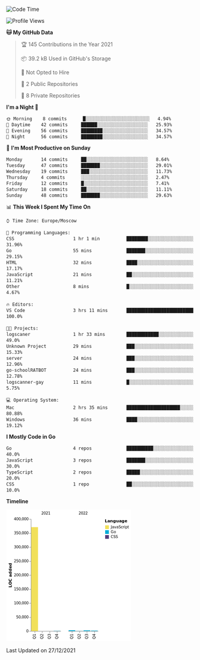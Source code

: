 <!--START_SECTION:waka-->
![Code Time](http://img.shields.io/badge/Code%20Time-72%20hrs%2054%20mins-blue)

![Profile Views](http://img.shields.io/badge/Profile%20Views-0-blue)

**🐱 My GitHub Data** 

> 🏆 145 Contributions in the Year 2021
 > 
> 📦 39.2 kB Used in GitHub's Storage 
 > 
> 🚫 Not Opted to Hire
 > 
> 📜 2 Public Repositories 
 > 
> 🔑 8 Private Repositories  
 > 
**I'm a Night 🦉** 

```text
🌞 Morning    8 commits      █░░░░░░░░░░░░░░░░░░░░░░░░   4.94% 
🌆 Daytime    42 commits     ██████░░░░░░░░░░░░░░░░░░░   25.93% 
🌃 Evening    56 commits     ████████░░░░░░░░░░░░░░░░░   34.57% 
🌙 Night      56 commits     ████████░░░░░░░░░░░░░░░░░   34.57%

```
📅 **I'm Most Productive on Sunday** 

```text
Monday       14 commits     ██░░░░░░░░░░░░░░░░░░░░░░░   8.64% 
Tuesday      47 commits     ███████░░░░░░░░░░░░░░░░░░   29.01% 
Wednesday    19 commits     ███░░░░░░░░░░░░░░░░░░░░░░   11.73% 
Thursday     4 commits      ░░░░░░░░░░░░░░░░░░░░░░░░░   2.47% 
Friday       12 commits     █░░░░░░░░░░░░░░░░░░░░░░░░   7.41% 
Saturday     18 commits     ██░░░░░░░░░░░░░░░░░░░░░░░   11.11% 
Sunday       48 commits     ███████░░░░░░░░░░░░░░░░░░   29.63%

```


📊 **This Week I Spent My Time On** 

```text
⌚︎ Time Zone: Europe/Moscow

💬 Programming Languages: 
CSS                      1 hr 1 min          ████████░░░░░░░░░░░░░░░░░   31.96% 
Go                       55 mins             ███████░░░░░░░░░░░░░░░░░░   29.15% 
HTML                     32 mins             ████░░░░░░░░░░░░░░░░░░░░░   17.17% 
JavaScript               21 mins             ██░░░░░░░░░░░░░░░░░░░░░░░   11.21% 
Other                    8 mins              █░░░░░░░░░░░░░░░░░░░░░░░░   4.67%

🔥 Editors: 
VS Code                  3 hrs 11 mins       █████████████████████████   100.0%

🐱‍💻 Projects: 
logscaner                1 hr 33 mins        ████████████░░░░░░░░░░░░░   49.0% 
Unknown Project          29 mins             ███░░░░░░░░░░░░░░░░░░░░░░   15.33% 
server                   24 mins             ███░░░░░░░░░░░░░░░░░░░░░░   12.96% 
go-schoolRATBOT          24 mins             ███░░░░░░░░░░░░░░░░░░░░░░   12.78% 
logscanner-gay           11 mins             █░░░░░░░░░░░░░░░░░░░░░░░░   5.75%

💻 Operating System: 
Mac                      2 hrs 35 mins       ████████████████████░░░░░   80.88% 
Windows                  36 mins             ████░░░░░░░░░░░░░░░░░░░░░   19.12%

```

**I Mostly Code in Go** 

```text
Go                       4 repos             ██████████░░░░░░░░░░░░░░░   40.0% 
JavaScript               3 repos             ███████░░░░░░░░░░░░░░░░░░   30.0% 
TypeScript               2 repos             █████░░░░░░░░░░░░░░░░░░░░   20.0% 
CSS                      1 repo              ██░░░░░░░░░░░░░░░░░░░░░░░   10.0%

```


**Timeline**

![Chart not found](https://raw.githubusercontent.com/jeezft/jeezft/main/charts/bar_graph.png) 


 Last Updated on 27/12/2021
<!--END_SECTION:waka-->
